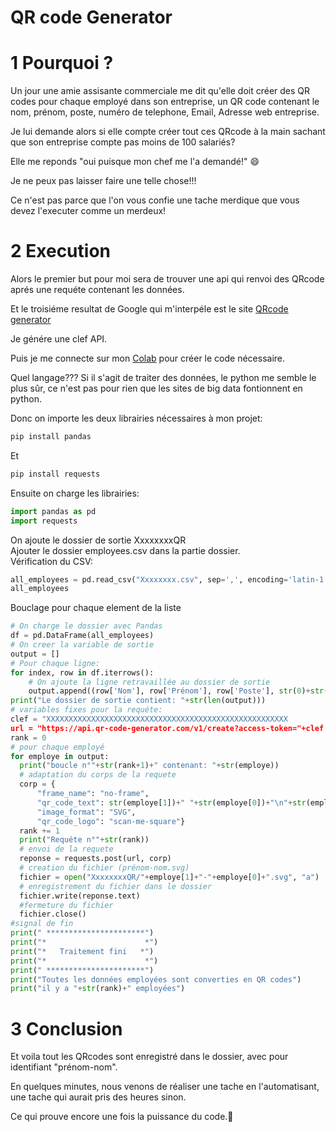 # QR code Generator

1 Pourquoi ?
===========

Un jour une amie assisante commerciale me dit qu'elle doit créer des QR codes pour chaque employé dans son entreprise, un QR code contenant le nom, prénom, poste, numéro de telephone, Email, Adresse web entreprise.

Je lui demande alors si elle compte créer tout ces QRcode à la main sachant que son entreprise compte pas moins de 100 salariés?

Elle me reponds "oui puisque mon chef me l'a demandé!" :smile:

Je ne peux pas laisser faire une telle chose!!!

Ce n'est pas parce que l'on vous confie une tache merdique que vous devez l'executer comme un merdeux!

2 Execution
===========

Alors le premier but pour moi sera de trouver une api qui renvoi des QRcode aprés une requéte contenant les données.

Et le troisiéme resultat de Google qui m'interpéle est le site [QRcode generator](https://www.qr-code-generator.com)

Je génére une clef API.

Puis je me connecte sur mon [Colab](https://colab.research.google.com/#) pour créer le code nécessaire.


Quel langage??? Si il s'agit de traiter des données, le python me semble le plus sûr, ce n'est pas pour rien que les sites de big data fontionnent en python.

Donc on importe les deux librairies nécessaires à mon projet:
```py
pip install pandas
```
Et
```py
pip install requests
```
Ensuite on charge les librairies:
```py
import pandas as pd
import requests
```
On ajoute le dossier de sortie XxxxxxxxQR<br>
Ajouter le dossier employees.csv dans la partie dossier.<br>
Vérification du CSV:<br>
```py
all_employees = pd.read_csv("Xxxxxxxx.csv", sep=',', encoding='latin-1')
all_employees
```
Bouclage pour chaque element de la liste
```py
# On charge le dossier avec Pandas
df = pd.DataFrame(all_employees)
# On creer la variable de sortie
output = []
# Pour chaque ligne:
for index, row in df.iterrows():
    # On ajoute la ligne retravaillée au dossier de sortie
    output.append((row['Nom'], row['Prénom'], row['Poste'], str(0)+str(row['Telephone']), row['Email'], row['AdressXxxxxxxx']))
print("Le dossier de sortie contient: "+str(len(output)))
# variables fixes pour la requéte:
clef = "XXXXXXXXXXXXXXXXXXXXXXXXXXXXXXXXXXXXXXXXXXXXXXXXXXXXXX
url = "https://api.qr-code-generator.com/v1/create?access-token="+clef
rank = 0
# pour chaque employé
for employe in output:
  print("boucle n°"+str(rank+1)+" contenant: "+str(employe))
  # adaptation du corps de la requete
  corp = {
      "frame_name": "no-frame",
      "qr_code_text": str(employe[1])+" "+str(employe[0])+"\n"+str(employe[2])+"\n"+str(employe[3])+"\n"+str(employe[4])+"\n"+str(employe[5]),
      "image_format": "SVG",
      "qr_code_logo": "scan-me-square"}
  rank += 1
  print("Requéte n°"+str(rank))
  # envoi de la requete
  reponse = requests.post(url, corp)
  # creation du fichier (prénom-nom.svg)
  fichier = open("XxxxxxxxQR/"+employe[1]+"-"+employe[0]+".svg", "a")
  # enregistrement du fichier dans le dossier
  fichier.write(reponse.text)
  #fermeture du fichier
  fichier.close()
#signal de fin
print(" **********************")
print("*                      *")
print("*   Traitement fini   *")
print("*                      *")
print(" **********************")
print("Toutes les données employées sont converties en QR codes")
print("il y a "+str(rank)+" employées")
```
3 Conclusion
============
Et voila tout les QRcodes sont enregistré dans le dossier, avec pour identifiant "prénom-nom".

En quelques minutes, nous venons de réaliser une tache en l'automatisant, une tache qui aurait pris des heures sinon.

Ce qui prouve encore une fois la puissance du code.&#128170;








